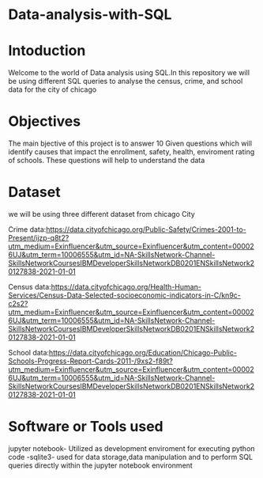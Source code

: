 # Data-analysis-with-SQL

# Intoduction
Welcome to the world of  Data analysis using SQL.In this repository we will be using different SQL queries to analyse the census, crime, and school data for the city of chicago

# Objectives
The main bjective of this project is to answer 10 Given questions which will identify causes that impact the enrollment, safety, health, enviroment rating of schools. These questions will help to understand the data

# Dataset
we will be using three different dataset from chicago City

Crime data:https://data.cityofchicago.org/Public-Safety/Crimes-2001-to-Present/ijzp-q8t2?utm_medium=Exinfluencer&utm_source=Exinfluencer&utm_content=000026UJ&utm_term=10006555&utm_id=NA-SkillsNetwork-Channel-SkillsNetworkCoursesIBMDeveloperSkillsNetworkDB0201ENSkillsNetwork20127838-2021-01-01


Census data:https://data.cityofchicago.org/Health-Human-Services/Census-Data-Selected-socioeconomic-indicators-in-C/kn9c-c2s2?utm_medium=Exinfluencer&utm_source=Exinfluencer&utm_content=000026UJ&utm_term=10006555&utm_id=NA-SkillsNetwork-Channel-SkillsNetworkCoursesIBMDeveloperSkillsNetworkDB0201ENSkillsNetwork20127838-2021-01-01


School data:https://data.cityofchicago.org/Education/Chicago-Public-Schools-Progress-Report-Cards-2011-/9xs2-f89t?utm_medium=Exinfluencer&utm_source=Exinfluencer&utm_content=000026UJ&utm_term=10006555&utm_id=NA-SkillsNetwork-Channel-SkillsNetworkCoursesIBMDeveloperSkillsNetworkDB0201ENSkillsNetwork20127838-2021-01-01

# Software or Tools used
jupyter notebook- Utilized as development enviroment for executing python code
-sqlite3- used for data storage,data manipulation and to perform SQL queries directly within the jupyter notebook environment

